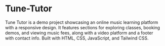 # Tune-Tutor
Tune Tutor is a demo project showcasing an online music learning platform with a responsive design. It features sections for exploring classes, booking demos, and viewing music fees, along with a video platform and a footer with contact info. Built with HTML, CSS, JavaScript, and Tailwind CSS.
